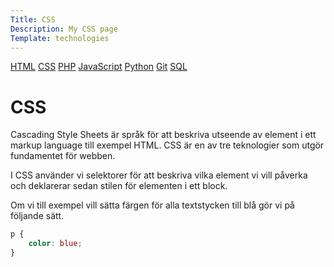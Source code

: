 ```yaml
---
Title: CSS
Description: My CSS page
Template: technologies
---
```


<div class="single-technologies">


<div class="tech-navigation" markdown="1">

[HTML](html)
[CSS](css)
[PHP](php)
[JavaScript](javascript)
[Python](python)
[Git](git)
[SQL](sqlite)

</div>

<div class="single-tech single-css" markdown="1"> 

# CSS

Cascading Style Sheets är språk för att beskriva utseende av element i ett markup language till exempel HTML. CSS är en av tre teknologier som utgör fundamentet för webben.

I CSS använder vi selektorer för att beskriva vilka element vi vill påverka och deklarerar sedan stilen för elementen i ett block.

Om vi till exempel vill sätta färgen för alla textstycken till blå gör vi på följande sätt.

```css
p {
    color: blue;
}
```

</div>

</div>
